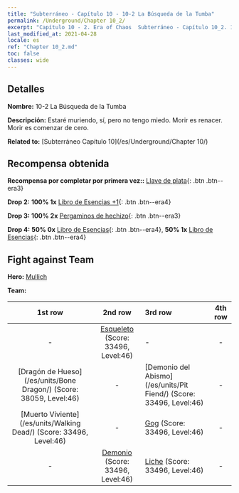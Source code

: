 ```yaml
---
title: "Subterráneo - Capítulo 10 - 10-2 La Búsqueda de la Tumba"
permalink: /Underground/Chapter 10_2/
excerpt: "Capítulo 10 - 2. Era of Chaos  Subterráneo - Capítulo 10_2. 10-2 La Búsqueda de la Tumba"
last_modified_at: 2021-04-28
locale: es
ref: "Chapter 10_2.md"
toc: false
classes: wide
---
```


## Detalles

 **Nombre:** 10-2 La Búsqueda de la Tumba

 **Descripción:** Estaré muriendo, sí, pero no tengo miedo. Morir es renacer. Morir es comenzar de cero.

 **Related to:** [Subterráneo Capítulo 10](/es/Underground/Chapter 10/)

## Recompensa obtenida

 **Recompensa por completar por primera vez::** [Llave de plata](/ItemsES/con_693/){: .btn .btn--era3}

 **Drop 2:** **100% 1x** [Libro de Esencias +1](/ItemsES/mat_46/){: .btn .btn--era4}

 **Drop 3:** **100% 2x** [Pergaminos de hechizo](/ItemsES/con_694/){: .btn .btn--era3}

 **Drop 4:** **50% 0x** [Libro de Esencias](/ItemsES/mat_39/){: .btn .btn--era4}, **50% 1x** [Libro de Esencias](/ItemsES/mat_39/){: .btn .btn--era4}


## Fight against Team
 **Hero:** [Mullich](/es/heroes/Mullich/)

 **Team:**


  | 1st row | 2nd row | 3rd row | 4th row |
  |:----:|:----:|:----|:----:|
  | - | [Esqueleto](/es/units/Skeleton/) (Score: 33496, Level:46)  | - | - |
  | [Dragón de Hueso](/es/units/Bone Dragon/) (Score: 38059, Level:46)  | - | [Demonio del Abismo](/es/units/Pit Fiend/) (Score: 33496, Level:46)  | - |
  | [Muerto Viviente](/es/units/Walking Dead/) (Score: 33496, Level:46)  | - | [Gog](/es/units/Gog/) (Score: 33496, Level:46)  | - |
  | - | [Demonio](/es/units/Demon/) (Score: 33496, Level:46)  | [Liche](/es/units/Lich/) (Score: 33496, Level:46)  | - |


